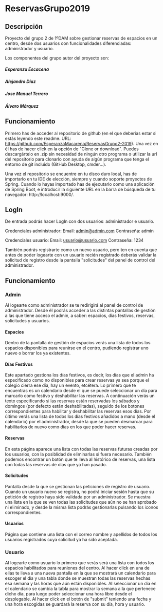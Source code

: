 # ReservasGrupo2019
## Descripción
Proyecto del grupo 2 de 1ºDAM sobre gestionar reservas de espacios en un centro, desde dos usuarios con funcionalidades diferenciadas: administrador y usuario. 

Los componentes del grupo autor del proyecto son:
##### Esperanza Escacena
##### Alejandro Díaz
##### Jose Manuel Terrero
##### Álvaro Márquez

## Funcionamiento
Primero has de acceder al repositorio de github (en el que deberías estar si estás leyendo este readme. URL: https://github.com/EsperanzaMacarena/ReservasGrupo2-2019). Una vez en él has de hacer click en la opción de "Clone or download". Puedes descargártelo en .zip sin necesidad de ningún otro programa o utilizar la url del repositorio para clonarlo con ayuda de algún programa que tenga el entorno de git incluido (GitHub Desktop, cmder...). 

Una vez el repositorio se encuentre en tu disco duro local, has de importarlo en tu IDE de elección, siempre y cuando soporte proyectos de Spring. Cuando lo hayas importado has de ejecutarlo como una aplicación de Spring Boot, e introducir la siguiente URL en la barra de búsqueda de tu navegador: http://localhost:9000/.

## LogIn
De entrada podrás hacer LogIn con dos usuarios: administrador e usuario.

Credenciales administrador:
Email: admin@admin.com
Contraseña: admin

Credenciales usuario:
Email: usuario@usuario.com
Contraseña: 1234

También podrás registrarte como un nuevo usuario, pero ten en cuenta que antes de poder logearte con un usuario recién registrado deberás validar la solicitud de registro desde la pantalla "solicitudes" del panel de control del administrador.

## Funcionamiento

### Admin
Al logearte como administrador se te redirigirá al panel de control de administrador. Desde él podrás acceder a las distintas pantallas de gestión a las que tiene acceso el admin, a saber: espacios, días festivos, reservas, solicitudes y usuarios.

#### Espacios
Dentro de la pantalla de gestión de espacios verás una lista de todos los espacios disponibles para reunirse en el centro, pudiendo registrar uno nuevo o borrar los ya existentes.

#### Días Festivos
Este apartado gestiona los días festivos, es decir, los días que el admin ha especificado como no disponibles para crear reservas ya sea porque el colegio cierra ese día, hay un evento, etcétera. Lo primero que te encuentras es un calendario desde el que se puede seleccionar un día para marcarlo como festivo y deshabilitar las reservas. A continuación verás un texto especificando si las reservas están reservadas los sábados y domingos (por defecto están deshabilitadas), seguido de los botones correspondientes para habilitar y deshabilitar las reservas esos días. Por último verás una lista de todos los días festivos añadidos a mano (desde el calendario) por el administrador, desde la que se pueden desmarcar para habilitarlos de nuevo como días en los que poder hacer reservas.

#### Reservas
En esta página aparece una lista con todas las reservas futuras creadas por los usuarios, con la posiblidad de eliminarlas si fuera necesario. También podemos encontrar un botón que te lleva al histórico de reservas, una lista con todas las reservas de días que ya han pasado.

#### Solicitudes
Pantalla desde la que se gestionan las peticiones de registro de usuario. Cuando un usuario nuevo se registra, no podrá iniciar sesión hasta que su petición de registro haya sido validada por un administrador. Se muestra una lista en la que se ven todas las solicitudes que aún no se han aprobado ni eliminado, y desde la misma lista podrás gestionarlas pulsando los iconos correspondientes.

#### Usuarios
Página que contiene una lista con el correo nombre y apellidos de todos los usuarios registrados cuya solicitud ya ha sido aceptada.

### Usuario
Al logearte como usuario lo primero que verás será una lista con todos los espacios habilitados para reuniones del centro. Al hacer click en una de ellas te lleva a una nueva pantalla en la que se mostrará un calendario para escoger el día y una tabla donde se muestran todas las reservas hechas esa semana y las horas que aún están disponibles. Al seleccionar un día en el calendario se cambia la tabla para mostrar la semana a la que pertenece dicho día, para luego poder seleccionar una hora libre desde el desplegable. Al hacer click en el botón de "submit" teniendo una fecha y una hora escogidas se guardará la reserva con su día, hora y usuario.